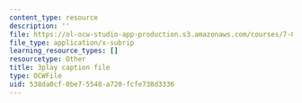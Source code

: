 ```yaml
---
content_type: resource
description: ''
file: https://ol-ocw-studio-app-production.s3.amazonaws.com/courses/7-01sc-fundamentals-of-biology-fall-2011/538da0cf0be75548a720fcfe738d3336_9dHBTckFvME.vtt
file_type: application/x-subrip
learning_resource_types: []
resourcetype: Other
title: 3play caption file
type: OCWFile
uid: 538da0cf-0be7-5548-a720-fcfe738d3336
---
```

